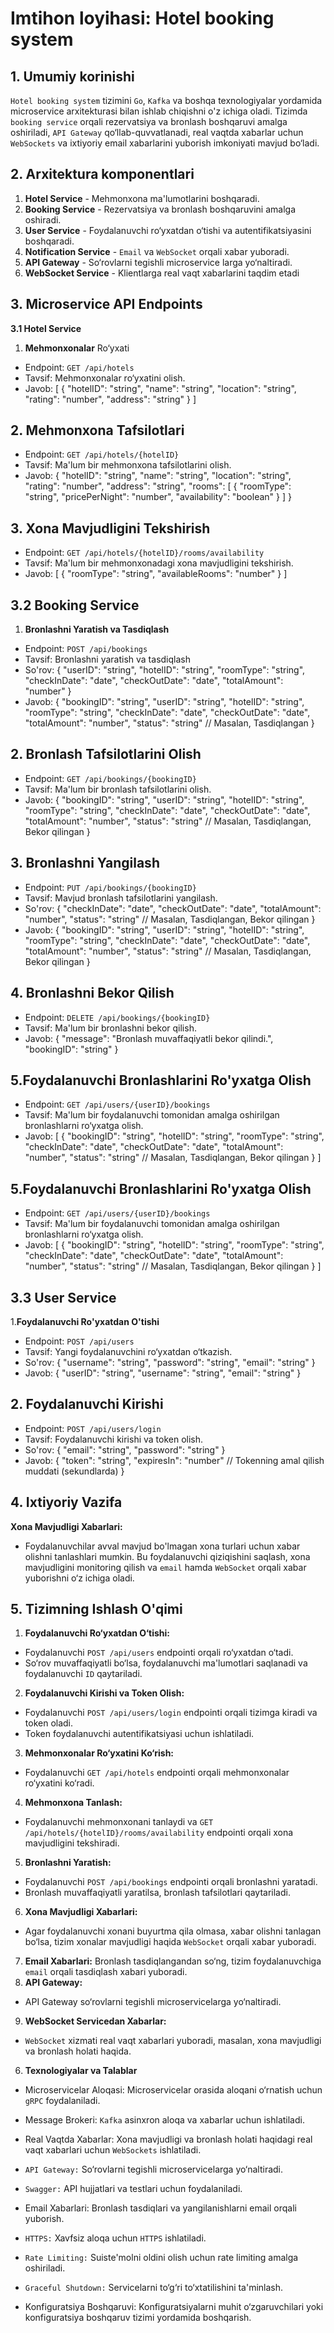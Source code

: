 # Imtihon loyihasi: Hotel booking system

## 1. Umumiy korinishi
`Hotel booking system` tizimini `Go`, `Kafka` va boshqa texnologiyalar yordamida microservice arxitekturasi bilan ishlab
chiqishni o'z ichiga oladi. Tizimda `booking service` orqali rezervatsiya va bronlash boshqaruvi amalga oshiriladi, `API Gateway` qo‘llab-quvvatlanadi, real vaqtda xabarlar uchun `WebSockets` va ixtiyoriy email xabarlarini yuborish imkoniyati mavjud bo‘ladi.

## 2. Arxitektura komponentlari
1. **Hotel Service** - Mehmonxona ma'lumotlarini boshqaradi.
2. **Booking Service** - Rezervatsiya va bronlash boshqaruvini amalga oshiradi.
3. **User Service** - Foydalanuvchi ro‘yxatdan o‘tishi va autentifikatsiyasini boshqaradi.
4. **Notification Service** - `Email` va `WebSocket` orqali xabar yuboradi.
5. **API Gateway** - So‘rovlarni tegishli microservice larga yo‘naltiradi.
6. **WebSocket Service** - Klientlarga real vaqt xabarlarini taqdim etadi

## 3. Microservice API Endpoints
   **3.1 Hotel Service**
1. **Mehmonxonalar** Ro‘yxati
* Endpoint: `GET /api/hotels`
* Tavsif: Mehmonxonalar ro‘yxatini olish.
* Javob:
[
    {
    "hotelID": "string",
    "name": "string",
    "location": "string",
    "rating": "number",
    "address": "string"
    }
]

## 2. Mehmonxona Tafsilotlari
* Endpoint: `GET /api/hotels/{hotelID}`
* Tavsif: Ma'lum bir mehmonxona tafsilotlarini olish.
* Javob:
{
    "hotelID": "string",
    "name": "string",
    "location": "string",
    "rating": "number",
    "address": "string",
    "rooms": [
    {
    "roomType": "string",
    "pricePerNight": "number",
    "availability": "boolean"
    }
  ]
}

## 3. Xona Mavjudligini Tekshirish
* Endpoint: `GET /api/hotels/{hotelID}/rooms/availability`
* Tavsif: Ma'lum bir mehmonxonadagi xona mavjudligini tekshirish.
* Javob:
[
    {
    "roomType": "string",
    "availableRooms": "number"
    }
]

## 3.2 Booking Service
1. **Bronlashni Yaratish va Tasdiqlash**
* Endpoint: `POST /api/bookings`
* Tavsif: Bronlashni yaratish va tasdiqlash
* So'rov:
{
    "userID": "string",
    "hotelID": "string",
    "roomType": "string",
    "checkInDate": "date",
    "checkOutDate": "date",
    "totalAmount": "number"
}
* Javob:
{
    "bookingID": "string",
    "userID": "string",
    "hotelID": "string",
    "roomType": "string",
    "checkInDate": "date",
    "checkOutDate": "date",
    "totalAmount": "number",
    "status": "string" // Masalan, Tasdiqlangan
}

## 2. Bronlash Tafsilotlarini Olish
* Endpoint: `GET /api/bookings/{bookingID}`
* Tavsif: Ma'lum bir bronlash tafsilotlarini olish.
* Javob:
{
    "bookingID": "string",
    "userID": "string",
    "hotelID": "string",
    "roomType": "string",
    "checkInDate": "date",
    "checkOutDate": "date",
    "totalAmount": "number",
    "status": "string" // Masalan, Tasdiqlangan, Bekor qilingan
}

## 3. Bronlashni Yangilash
* Endpoint: `PUT /api/bookings/{bookingID}`
* Tavsif: Mavjud bronlash tafsilotlarini yangilash.
* So'rov:
{
    "checkInDate": "date",
    "checkOutDate": "date",
    "totalAmount": "number",
    "status": "string" // Masalan, Tasdiqlangan, Bekor qilingan
}
* Javob:
{
    "bookingID": "string",
    "userID": "string",
    "hotelID": "string",
    "roomType": "string",
    "checkInDate": "date",
    "checkOutDate": "date",
    "totalAmount": "number",
    "status": "string" // Masalan, Tasdiqlangan, Bekor qilingan
}

## 4. Bronlashni Bekor Qilish
* Endpoint: `DELETE /api/bookings/{bookingID}`
* Tavsif: Ma'lum bir bronlashni bekor qilish.
* Javob:
{
    "message": "Bronlash muvaffaqiyatli bekor qilindi.",
    "bookingID": "string"
}

## 5.Foydalanuvchi Bronlashlarini Ro'yxatga Olish
* Endpoint: `GET /api/users/{userID}/bookings`
* Tavsif: Ma'lum bir foydalanuvchi tomonidan amalga oshirilgan bronlashlarni ro‘yxatga olish.
* Javob:
[
    {
        "bookingID": "string",
        "hotelID": "string",
        "roomType": "string",
        "checkInDate": "date",
        "checkOutDate": "date",
        "totalAmount": "number",
        "status": "string" // Masalan, Tasdiqlangan, Bekor qilingan
    }
]

## 5.Foydalanuvchi Bronlashlarini Ro'yxatga Olish
* Endpoint: `GET /api/users/{userID}/bookings`
* Tavsif: Ma'lum bir foydalanuvchi tomonidan amalga oshirilgan bronlashlarni ro‘yxatga olish.
* Javob:
[
    {
        "bookingID": "string",
        "hotelID": "string",
        "roomType": "string",
        "checkInDate": "date",
        "checkOutDate": "date",
        "totalAmount": "number",
        "status": "string" // Masalan, Tasdiqlangan, Bekor qilingan
    }
]

## 3.3 User Service
1.**Foydalanuvchi Ro'yxatdan O'tishi**
* Endpoint: `POST /api/users`
* Tavsif: Yangi foydalanuvchini ro‘yxatdan o‘tkazish.
* So'rov:
{
    "username": "string",
    "password": "string",
    "email": "string"
}
* Javob:
{
    "userID": "string",
    "username": "string",
    "email": "string"
}

## 2. Foydalanuvchi Kirishi
* Endpoint: `POST /api/users/login`
* Tavsif: Foydalanuvchi kirishi va token olish.
* So'rov:
{
    "email": "string",
    "password": "string"
}
* Javob:
{
    "token": "string",
    "expiresIn": "number" // Tokenning amal qilish muddati     (sekundlarda)
}

## 4. Ixtiyoriy Vazifa
**Xona Mavjudligi Xabarlari:**
* Foydalanuvchilar avval mavjud bo'lmagan xona turlari uchun xabar olishni tanlashlari mumkin. Bu foydalanuvchi
qiziqishini saqlash, xona mavjudligini monitoring qilish va `email` hamda `WebSocket` orqali xabar yuborishni o‘z
ichiga oladi.

## 5. Tizimning Ishlash O'qimi
1. **Foydalanuvchi Ro‘yxatdan O‘tishi:**
* Foydalanuvchi `POST /api/users` endpointi orqali ro‘yxatdan o‘tadi.
* So‘rov muvaffaqiyatli bo‘lsa, foydalanuvchi ma'lumotlari saqlanadi va foydalanuvchi `ID` qaytariladi.
2. **Foydalanuvchi Kirishi va Token Olish:**
* Foydalanuvchi `POST /api/users/login` endpointi orqali tizimga kiradi va token oladi.
* Token foydalanuvchi autentifikatsiyasi uchun ishlatiladi.
3. **Mehmonxonalar Ro‘yxatini Ko‘rish:**
* Foydalanuvchi `GET /api/hotels` endpointi orqali mehmonxonalar ro‘yxatini ko‘radi.
4. **Mehmonxona Tanlash:**
* Foydalanuvchi mehmonxonani tanlaydi va `GET /api/hotels/{hotelID}/rooms/availability`
endpointi orqali xona mavjudligini tekshiradi.
5. **Bronlashni Yaratish:**
* Foydalanuvchi ``POST /api/bookings`` endpointi orqali bronlashni yaratadi.
* Bronlash muvaffaqiyatli yaratilsa, bronlash tafsilotlari qaytariladi.
6. **Xona Mavjudligi Xabarlari:**
* Agar foydalanuvchi xonani buyurtma qila olmasa, xabar olishni tanlagan bo‘lsa, tizim xonalar mavjudligi
haqida `WebSocket` orqali xabar yuboradi.
7. **Email Xabarlari:**
Bronlash tasdiqlangandan so‘ng, tizim foydalanuvchiga `email` orqali tasdiqlash xabari yuboradi.
8. **API Gateway:**
* API Gateway so‘rovlarni tegishli microservicelarga yo‘naltiradi.
9. **WebSocket Servicedan Xabarlar:**
* `WebSocket` xizmati real vaqt xabarlari yuboradi, masalan, xona mavjudligi va bronlash holati haqida.
6. **Texnologiyalar va Talablar**
* Microservicelar Aloqasi: Microservicelar orasida aloqani o‘rnatish uchun `gRPC` foydalaniladi.
* Message Brokeri: `Kafka` asinxron aloqa va xabarlar uchun ishlatiladi.

* Real Vaqtda Xabarlar: Xona mavjudligi va bronlash holati haqidagi real vaqt xabarlari uchun `WebSockets` ishlatiladi.

* `API Gateway:` So‘rovlarni tegishli microservicelarga yo‘naltiradi.
* `Swagger:` API hujjatlari va testlari uchun foydalaniladi.
* Email Xabarlari: Bronlash tasdiqlari va yangilanishlarni email orqali yuborish.
* `HTTPS:` Xavfsiz aloqa uchun `HTTPS` ishlatiladi.
* `Rate Limiting:` Suiste'molni oldini olish uchun rate limiting amalga oshiriladi.
* `Graceful Shutdown:` Servicelarni to‘g‘ri to‘xtatilishini ta'minlash.
* Konfiguratsiya Boshqaruvi: Konfiguratsiyalarni muhit o‘zgaruvchilari yoki konfiguratsiya boshqaruv tizimi
yordamida boshqarish.
